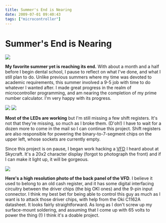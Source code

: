 ```yaml
---
title: Summer's End is Nearing
date: 2009-07-01 09:40:43
tags: ["microcontroller"]
---
```


# Summer's End is Nearing

<div class="text-center img-border">

[![](scott_working_thumb.jpg)](scott_working.png)

</div>

__My favorite summer yet is reaching its end.__ With about a month and a half before I begin dental school, I pause to reflect on what I've done, and what I still plan to do. Unlike previous summers where my time was devoted to academic requirements, this summer involved a 9-5 job with time to do whatever I wanted after. I made great progress in the realm of microcontroller programming, and am nearing the completion of my prime number calculator. I'm very happy with its progress.

<div class="text-center img-border">

[![](wiremess_thumb.jpg)](wiremess.jpg)
[![](lightson_thumb.jpg)](lightson.jpg)

</div>

__Most of the LEDs are working__ but I'm still missing a few shift registers. It's not that they're missing, so much as I broke them. (D'oh!) I have to wait for a dozen more to come in the mail so I can continue this project. Shift registers are also responsible for powering the binary-to-7-segment chips on the upper left, whose sockets are currently empty.

Since this project is on pause, I began work hacking a [VFD](http://en.wikipedia.org/wiki/Vacuum_fluorescent_display) I heard about at Skycraft. It's a 20x2 character display (forgot to photograph the front) and if I can make it light up, it will be gorgeous.

<div class="text-center">

[![](vfd_thumb.jpg)](vfd.jpg)

</div>

__Here's a high resolution photo of the back panel of the VFD__. I believe it used to belong to an old cash register, and it has some digital interfacing circuitry between the driver chips (the big OKI ones) and the 9-pin input connector. I think my best bet for being able to control this guy as much as I want is to attack those driver chips, with help from the Oki C1162A datasheet. It looks fairly straightforward. As long as I don't screw up my surface-mount soldering, and assuming that I come up with 65 volts to power the thing (!) I think it's a doable project.

